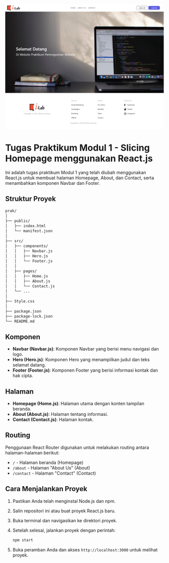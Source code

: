 ![Screanshoot](./src/Asset/Web-React.png)

# Tugas Praktikum Modul 1 - Slicing Homepage menggunakan React.js

Ini adalah tugas praktikum Modul 1 yang telah diubah menggunakan React.js untuk membuat halaman Homepage, About, dan Contact, serta menambahkan komponen Navbar dan Footer.

## Struktur Proyek

```plaintext
prak/
│
├── public/
│   ├── index.html
│   └── manifest.json 
│
├── src/
│   ├── components/
│   │   ├── Navbar.js
│   │   ├── Hero.js
│   │   └── Footer.js
│   │
│   ├── pages/
│   │   ├── Home.js
│   │   ├── About.js
│   │   └── Contact.js
│   └── ...
│
├── Style.css
│
├── package.json
├── package-lock.json
└── README.md
```

## Komponen

- **Navbar (Navbar.js)**: Komponen Navbar yang berisi menu navigasi dan logo.
- **Hero (Hero.js)**: Komponen Hero yang menampilkan judul dan teks selamat datang.
- **Footer (Footer.js)**: Komponen Footer yang berisi informasi kontak dan hak cipta.

## Halaman

- **Homepage (Home.js)**: Halaman utama dengan konten tampilan beranda.
- **About (About.js)**: Halaman tentang informasi.
- **Contact (Contact.js)**: Halaman kontak.

## Routing

Penggunaan React Router digunakan untuk melakukan routing antara halaman-halaman berikut:

- `/` - Halaman beranda (Homepage)
- `/about` - Halaman "About Us" (About)
- `/contact` - Halaman "Contact" (Contact)

## Cara Menjalankan Proyek

1. Pastikan Anda telah menginstal Node.js dan npm.
2. Salin repositori ini atau buat proyek React.js baru.
3. Buka terminal dan navigasikan ke direktori proyek.
4. Setelah selesai, jalankan proyek dengan perintah:

   ```bash
   npm start
   ```

5. Buka peramban Anda dan akses `http://localhost:3000` untuk melihat proyek.